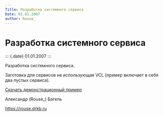 ```yaml
---
Title: Разработка системного сервиса
Date: 01.01.2007
author: Rouse_
---
```


Разработка системного сервиса
=============================

::: {.date}
01.01.2007
:::

Разработка системного сервиса.

Заготовка для сервисов не использующая VCL (пример включает в себя два
пустых сервиса).

[Скачать демонстрационный пример](twoservicedemo.zip)

Александр (Rouse\_) Багель

<https://rouse.drkb.ru>
